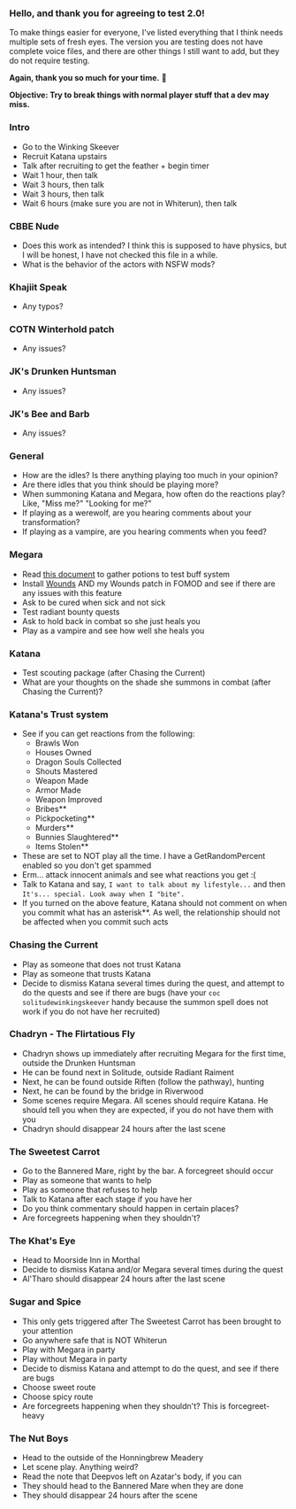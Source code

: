 ### Hello, and thank you for agreeing to test 2.0!
To make things easier for everyone, I've listed everything that I think needs multiple sets of fresh eyes. The version you are testing does not have complete voice files, and there are other things I still want to add, but they do not require testing.

**Again, thank you so much for your time.** :revolving_hearts:

**Objective: Try to break things with normal player stuff that a dev may miss.**

### Intro
- Go to the Winking Skeever
- Recruit Katana upstairs
- Talk after recruiting to get the feather + begin timer
- Wait 1 hour, then talk
- Wait 3 hours, then talk
- Wait 3 hours, then talk
- Wait 6 hours (make sure you are not in Whiterun), then talk

### CBBE Nude
- Does this work as intended? I think this is supposed to have physics, but I will be honest, I have not checked this file in a while.
- What is the behavior of the actors with NSFW mods?

### Khajiit Speak
- Any typos?

### COTN Winterhold patch
- Any issues?

### JK's Drunken Huntsman
- Any issues?

### JK's Bee and Barb
- Any issues?

### General
- How are the idles? Is there anything playing too much in your opinion?
- Are there idles that you think should be playing more?
- When summoning Katana and Megara, how often do the reactions play? Like, "Miss me?" "Looking for me?"
- If playing as a werewolf, are you hearing comments about your transformation?
- If playing as a vampire, are you hearing comments when you feed?

### Megara 
- Read [this document](https://github.com/annakins/Katana/blob/main/Megara's%20Buffs.md) to gather potions to test buff system
- Install [Wounds](https://www.nexusmods.com/skyrimspecialedition/mods/17581) AND my Wounds patch in FOMOD and see if there are any issues with this feature
- Ask to be cured when sick and not sick
- Test radiant bounty quests
- Ask to hold back in combat so she just heals you
- Play as a vampire and see how well she heals you

### Katana
- Test scouting package (after Chasing the Current)
- What are your thoughts on the shade she summons in combat (after Chasing the Current)?

### Katana's Trust system
- See if you can get reactions from the following:
    - Brawls Won
    - Houses Owned
    - Dragon Souls Collected
    - Shouts Mastered
    - Weapon Made
    - Armor Made
    - Weapon Improved
    - Bribes**
    - Pickpocketing**
    - Murders**
    - Bunnies Slaughtered**
    - Items Stolen**
- These are set to NOT play all the time. I have a GetRandomPercent enabled so you don't get spammed
- Erm... attack innocent animals and see what reactions you get :(
- Talk to Katana and say, `I want to talk about my lifestyle...` and then `It's... special. Look away when I "bite".`
- If you turned on the above feature, Katana should not comment on when you commit what has an asterisk**. As well, the relationship should not be affected when you commit such acts

### Chasing the Current
- Play as someone that does not trust Katana
- Play as someone that trusts Katana
- Decide to dismiss Katana several times during the quest, and attempt to do the quests and see if there are bugs (have your `coc solitudewinkingskeever` handy because the summon spell does not work if you do not have her recruited)

### Chadryn - The Flirtatious Fly
- Chadryn shows up immediately after recruiting Megara for the first time, outside the Drunken Huntsman
- He can be found next in Solitude, outside Radiant Raiment
- Next, he can be found outside Riften (follow the pathway), hunting
- Next, he can be found by the bridge in Riverwood
- Some scenes require Megara. All scenes should require Katana. He should tell you when they are expected, if you do not have them with you
- Chadryn should disappear 24 hours after the last scene

### The Sweetest Carrot
- Go to the Bannered Mare, right by the bar. A forcegreet should occur
- Play as someone that wants to help
- Play as someone that refuses to help
- Talk to Katana after each stage if you have her
- Do you think commentary should happen in certain places?
- Are forcegreets happening when they shouldn't?

### The Khat's Eye
- Head to Moorside Inn in Morthal
- Decide to dismiss Katana and/or Megara several times during the quest
- Al'Tharo should disappear 24 hours after the last scene

### Sugar and Spice
- This only gets triggered after The Sweetest Carrot has been brought to your attention
- Go anywhere safe that is NOT Whiterun
- Play with Megara in party 
- Play without Megara in party
- Decide to dismiss Katana and attempt to do the quest, and see if there are bugs
- Choose sweet route
- Choose spicy route
- Are forcegreets happening when they shouldn't? This is forcegreet-heavy

### The Nut Boys
- Head to the outside of the Honningbrew Meadery
- Let scene play. Anything weird?
- Read the note that Deepvos left on Azatar's body, if you can
- They should head to the Bannered Mare when they are done
- They should disappear 24 hours after the scene
